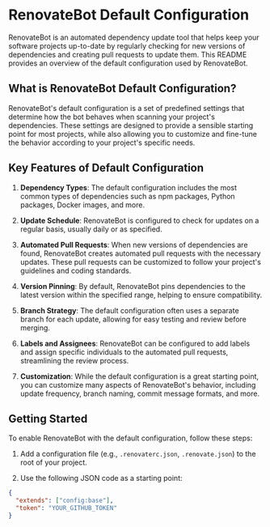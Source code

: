 # RenovateBot Default Configuration

RenovateBot is an automated dependency update tool that helps keep your software projects up-to-date by regularly checking for new versions of dependencies and creating pull requests to update them. This README provides an overview of the default configuration used by RenovateBot.

## What is RenovateBot Default Configuration?

RenovateBot's default configuration is a set of predefined settings that determine how the bot behaves when scanning your project's dependencies. These settings are designed to provide a sensible starting point for most projects, while also allowing you to customize and fine-tune the behavior according to your project's specific needs.

## Key Features of Default Configuration

1. **Dependency Types**: The default configuration includes the most common types of dependencies such as npm packages, Python packages, Docker images, and more.

2. **Update Schedule**: RenovateBot is configured to check for updates on a regular basis, usually daily or as specified.

3. **Automated Pull Requests**: When new versions of dependencies are found, RenovateBot creates automated pull requests with the necessary updates. These pull requests can be customized to follow your project's guidelines and coding standards.

4. **Version Pinning**: By default, RenovateBot pins dependencies to the latest version within the specified range, helping to ensure compatibility.

5. **Branch Strategy**: The default configuration often uses a separate branch for each update, allowing for easy testing and review before merging.

6. **Labels and Assignees**: RenovateBot can be configured to add labels and assign specific individuals to the automated pull requests, streamlining the review process.

7. **Customization**: While the default configuration is a great starting point, you can customize many aspects of RenovateBot's behavior, including update frequency, branch naming, commit message formats, and more.

## Getting Started

To enable RenovateBot with the default configuration, follow these steps:

1. Add a configuration file (e.g., `.renovaterc.json`, `.renovate.json`) to the root of your project.

2. Use the following JSON code as a starting point:

```json
{
  "extends": ["config:base"],
  "token": "YOUR_GITHUB_TOKEN"
}
